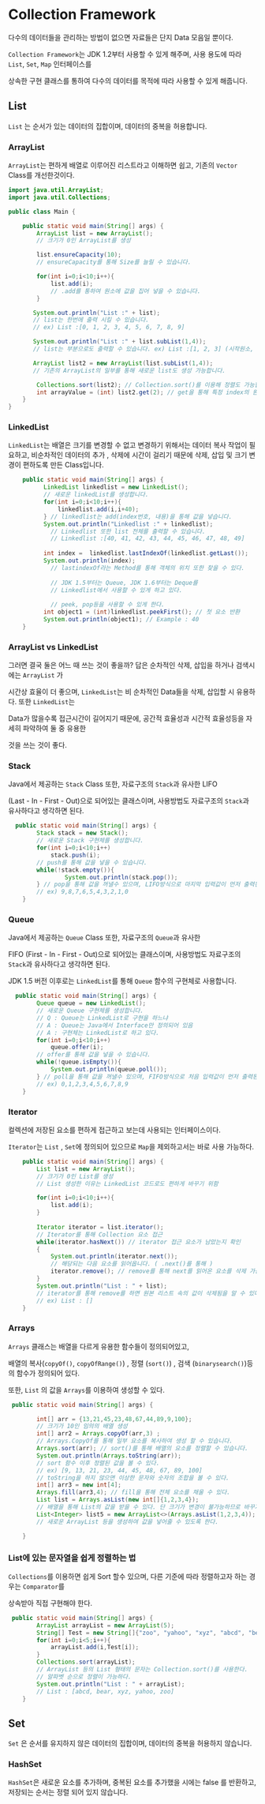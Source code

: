 # Collection Framework


다수의 데이터들을 관리하는 방법이 없으면 자료들은 단지 Data 모음일 뿐이다.  

`Collection Framework`는 JDK 1.2부터 사용할 수 있게 해주며, 사용 용도에 따라 `List`, `Set`, `Map` 인터페이스를 

상속한 구현 클래스를 통하여 다수의 데이터를 목적에 따라 사용할 수 있게 해줍니다.



## List

`List` 는 순서가 있는 데이터의 집합이며, 데이터의 중복을 허용합니다. 

### ArrayList

`ArrayList`는 편하게 배열로 이루어진 리스트라고 이해하면 쉽고, 기존의 `Vector` Class를 개선한것이다.



```java
import java.util.ArrayList;
import java.util.Collections;

public class Main {

    public static void main(String[] args) {
        ArrayList list = new ArrayList();
        // 크기가 0인 ArrayList를 생성

        list.ensureCapacity(10);
        // ensureCapacity를 통해 Size를 늘릴 수 있습니다.

        for(int i=0;i<10;i++){
            list.add(i);
            // .add를 통하여 원소에 값을 집어 넣을 수 있습니다.
        }

       System.out.println("List :" + list);
       // list는 한번에 출력 시킬 수 있습니다.
       // ex) List :[0, 1, 2, 3, 4, 5, 6, 7, 8, 9]

       System.out.println("List :" + list.subList(1,4));
       // list는 부분으로도 출력할 수 있습니다. ex) List :[1, 2, 3] (시작원소, 마지막원소 + 1);

       ArrayList list2 = new ArrayList(list.subList(1,4));
       // 기존의 ArrayList의 일부를 통해 새로운 list도 생성 가능합니다.

        Collections.sort(list2); // Collection.sort()를 이용해 정렬도 가능합니다.
        int arrayValue = (int) list2.get(2); // get을 통해 특정 index의 원소를 꺼낼 수 있습니다.
    }
}
```



### LinkedList

`LinkedList`는 배열은 크기를 변경할 수 없고 변경하기 위해서는 데이터 복사 작업이 필요하고, 비순차적인 데이터의 추가 , 삭제에 시간이 걸리기 때문에 삭제, 삽입 및 크기 변경이 편하도록 만든 Class입니다.

```java
    public static void main(String[] args) {
          LinkedList linkedlist = new LinkedList();
          // 새로운 linkedList를 생성합니다.
          for(int i=0;i<10;i++){
              linkedlist.add(i,i+40);
          } // linkedlist는 add(index번호, 내용)을 통해 값을 넣습니다.
          System.out.println("Linkedlist :" + linkedlist);
            // Linkedlist 또한 list 전체를 출력할 수 있습니다.
            // Linkedlist :[40, 41, 42, 43, 44, 45, 46, 47, 48, 49]
    
          int index =  linkedlist.lastIndexOf(linkedlist.getLast());
          System.out.println(index);
            // lastindexOf라는 Method를 통해 객체의 위치 또한 찾을 수 있다.
    
            // JDK 1.5부터는 Queue, JDK 1.6부터는 Deque를
            // Linkedlist에서 사용할 수 있게 하고 있다.
    
            // peek, pop등을 사용할 수 있게 한다.
          int object1 = (int)linkedlist.peekFirst(); // 첫 요소 반환
          System.out.println(object1); // Example : 40
    }
```



### ArrayList vs LinkedList

그러면 결국 둘은 어느 때 쓰는 것이 좋을까? 답은 순차적인 삭제, 삽입을 하거나 검색시에는 `ArrayList` 가 

시간상 효율이 더 좋으며, `LinkedList`는 비 순차적인 Data들을 삭제, 삽입할 시 유용하다. 또한 `LinkedList`는

Data가 많을수록 접근시간이 길어지기 때문에, 공간적 효율성과 시간적 효율성등을 자세히 파악하여 둘 중 유용한 

것을 쓰는 것이 좋다. 



### Stack

 Java에서 제공하는 `Stack` Class 또한, 자료구조의 `Stack`과 유사한 LIFO 

(Last - In - First - Out)으로 되어있는 클래스이며, 사용방법도 자료구조의 `Stack`과 유사하다고 생각하면 된다.

```java
  public static void main(String[] args) {
        Stack stack = new Stack();
        // 새로운 Stack 구현체를 생성합니다.
        for(int i=0;i<10;i++)
            stack.push(i);
        // push를 통해 값을 넣을 수 있습니다.
        while(!stack.empty()){
                System.out.println(stack.pop());
        } // pop을 통해 값을 꺼낼수 있으며, LIFO방식으로 마지막 입력값이 먼저 출력된다.
        // ex) 9,8,7,6,5,4,3,2,1,0
    }
```



### Queue

Java에서 제공하는 `Queue` Class 또한, 자료구조의 `Queue`과 유사한 

FIFO (First - In - First - Out)으로 되어있는 클래스이며, 사용방법도 자료구조의 `Stack`과 유사하다고 생각하면 된다.

JDK 1.5 버전 이후로는 `LinkedList`를 통해 `Queue` 함수의 구현체로 사용합니다.

```java
  public static void main(String[] args) {
        Queue queue = new LinkedList();
        // 새로운 Queue 구현체를 생성합니다.
        // Q : Queue는 LinkedList로 구현을 하느냐
        // A : Queue는 Java에서 Interface만 정의되어 있음
        // A : 구현체는 LinkedList로 하고 있다.
        for(int i=0;i<10;i++)
            queue.offer(i);
        // offer를 통해 값을 넣을 수 있습니다.
        while(!queue.isEmpty()){
            System.out.println(queue.poll());
        } // poll을 통해 값을 꺼낼수 있으며, FIFO방식으로 처음 입력값이 먼저 출력된다.
        // ex) 0,1,2,3,4,5,6,7,8,9
    }
```



### Iterator

컬렉션에 저장된 요소를 편하게 접근하고 보는데 사용되는 인터페이스이다. 

`Iterator`는 `List` , `Set`에 정의되어 있으므로 `Map`을 제외하고서는 바로 사용 가능하다.

```java
    public static void main(String[] args) {
        List list = new ArrayList();
        // 크기가 0인 List를 생성
        // List 생성한 이유는 LinkedList 코드로도 편하게 바꾸기 위함

        for(int i=0;i<10;i++){
            list.add(i);
        }
       
        Iterator iterator = list.iterator();
        // Iterator를 통해 Collection 요소 접근
        while(iterator.hasNext()) // iterator 접근 요소가 남았는지 확인
        {
            System.out.println(iterator.next());
            // 해당되는 다음 요소를 읽어옵니다. ( .next()를 통해 )
            iterator.remove(); // remove를 통해 next를 읽어온 요소를 삭제 가능하다.
        }
        System.out.println("List : " + list);
        // iterator를 통해 remove를 하면 원본 리스트 속의 값이 삭제됨을 알 수 있다.
        // ex) List : []
    }
```



### Arrays

`Arrays` 클래스는 배열을 다르게 유용한 함수들이 정의되어있고, 

배열의 복사(`copyOf()`, `copyOfRange()`) , 정렬 (`sort()`) , 검색 (`binarysearch()`)등의 함수가 정의되어 있다.

또한, `List` 의 값을 `Arrays`를 이용하여  생성할 수 있다.



```java
 public static void main(String[] args) {

        int[] arr = {13,21,45,23,48,67,44,89,9,100};
        // 크기가 10인 임의의 배열 생성
        int[] arr2 = Arrays.copyOf(arr,3) ;
        // Arrays.CopyOf를 통해 일부 요소를 복사하여 생성 할 수 있습니다.
        Arrays.sort(arr); // sort()를 통해 배열의 요소를 정렬할 수 있습니다.
        System.out.println(Arrays.toString(arr));
        // sort 함수 이후 정렬된 값을 볼 수 있다.
        // ex) [9, 13, 21, 23, 44, 45, 48, 67, 89, 100]
        // toString을 하지 않으면 이상한 문자와 숫자의 조합을 볼 수 있다.
        int[] arr3 = new int[4];
        Arrays.fill(arr3,4); // fill을 통해 전체 요소를 채울 수 있다.
        List list = Arrays.asList(new int[]{1,2,3,4});
        // 배열을 통해 List의 값을 받을 수 있다. 단 크기가 변경이 불가능하므로 바꾸기 위해서는
        List<Integer> list5 = new ArrayList<>(Arrays.asList(1,2,3,4));
        // 새로운 ArrayList 등을 생성하여 값을 넣어줄 수 있도록 한다.

    }
```



### List에 있는 문자열을 쉽게 정렬하는 법

`Collections`를 이용하면 쉽게 Sort 할수 있으며, 다른 기준에 따라 정렬하고자 하는 경우는 `Comparator`를 

상속받아 직접 구현해야 한다.

```java
 public static void main(String[] args) {
        ArrayList arrayList = new ArrayList(5);
        String[] Test = new String[]{"zoo", "yahoo", "xyz", "abcd", "bear"};
        for(int i=0;i<5;i++){
            arrayList.add(i,Test[i]);
        }
        Collections.sort(arrayList); 
        // ArrayList 등의 List 형태의 문자는 Collection.sort()를 사용한다.
        // 알파벳 순으로 정렬이 가능하다.
        System.out.println("List : " + arrayList);
        // List : [abcd, bear, xyz, yahoo, zoo] 
    }
```

## Set

`Set` 은 순서를 유지하지 않은 데이터의 집합이며, 데이터의 중복을 허용하지 않습니다.

### HashSet 

`HashSet`은 새로운 요소를 추가하며, 중복된 요소를 추가했을 시에는 false 를 반환하고, 저장되는 순서는 정렬 되어 있지 않습니다.